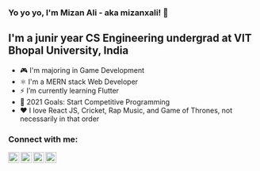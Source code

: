 ### Yo yo yo, I'm Mizan Ali - aka mizanxali! 👋

## I'm a junir year CS Engineering undergrad at VIT Bhopal University, India

- 🎮 I'm majoring in Game Development
- ⚛️ I'm a MERN stack Web Developer
- ⚡ I’m currently learning Flutter
- 🥅 2021 Goals: Start Competitive Programming
- ❤️ I love React JS, Cricket, Rap Music, and Game of Thrones, not necessarily in that order


### Connect with me:

[<img align="left" alt="mizanxali | Email" width="22px" src="https://edent.github.io/SuperTinyIcons/images/svg/gmail.svg" />][email]
[<img align="left" alt="mizanxali | Twitter" width="22px" src="https://edent.github.io/SuperTinyIcons/images/svg/twitter.svg" />][twitter]
[<img align="left" alt="mizanxali | LinkedIn" width="22px" src="https://edent.github.io/SuperTinyIcons/images/svg/linkedin.svg" />][linkedin]
[<img align="left" alt="mizanxali | Instagram" width="22px" src="https://edent.github.io/SuperTinyIcons/images/svg/instagram.svg" />][instagram]

[email]: mailto:mizanalip786@gmail.com
[twitter]: https://twitter.com/mizanxali
[instagram]: https://instagram.com/mizanxali
[linkedin]: https://linkedin.com/in/mizanxali
